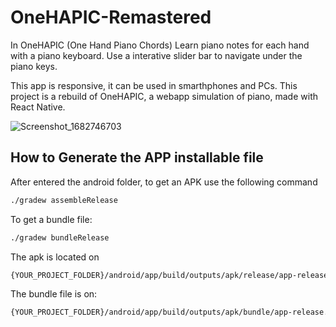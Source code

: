 # OneHAPIC-Remastered

In OneHAPIC (One Hand Piano Chords) Learn piano notes for each hand with a piano keyboard. Use a interative slider bar to navigate under the piano keys.

This app is responsive, it can be used in smarthphones and PCs.
This project is a rebuild of OneHAPIC, a webapp simulation of piano, made with React Native.

![Screenshot_1682746703](https://user-images.githubusercontent.com/29804266/235344409-f0029c43-248f-47d6-9ffd-453e4d481c92.png)

## How to Generate the APP installable file
After entered the android folder, to get an APK use the following command
```bash
./gradew assembleRelease
```
To get a bundle file:
```bash
./gradew bundleRelease
```

The apk is located on 
```bash
{YOUR_PROJECT_FOLDER}/android/app/build/outputs/apk/release/app-release.apk
```

The bundle file is on:
```bash
{YOUR_PROJECT_FOLDER}/android/app/build/outputs/apk/bundle/app-release.aab
```
